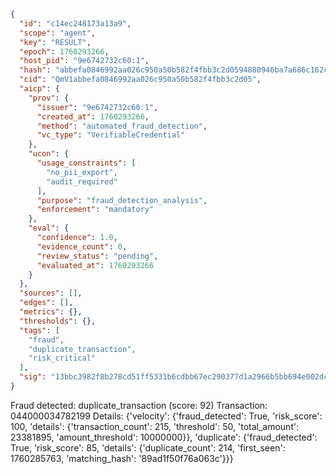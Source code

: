 ```json
{
  "id": "c14ec248173a13a9",
  "scope": "agent",
  "key": "RESULT",
  "epoch": 1760293266,
  "host_pid": "9e6742732c60:1",
  "hash": "abbefa0846992aa026c950a50b582f4fbb3c2d0594880946ba7a686c162cbe33",
  "cid": "QmV1abbefa0846992aa026c950a50b582f4fbb3c2d05",
  "aicp": {
    "prov": {
      "issuer": "9e6742732c60:1",
      "created_at": 1760293266,
      "method": "automated_fraud_detection",
      "vc_type": "VerifiableCredential"
    },
    "ucon": {
      "usage_constraints": [
        "no_pii_export",
        "audit_required"
      ],
      "purpose": "fraud_detection_analysis",
      "enforcement": "mandatory"
    },
    "eval": {
      "confidence": 1.0,
      "evidence_count": 0,
      "review_status": "pending",
      "evaluated_at": 1760293266
    }
  },
  "sources": [],
  "edges": [],
  "metrics": {},
  "thresholds": {},
  "tags": [
    "fraud",
    "duplicate_transaction",
    "risk_critical"
  ],
  "sig": "13bbc3982f8b278cd51ff5331b6cdbb67ec290377d1a2966b5bb694e002dc6c4"
}
```

Fraud detected: duplicate_transaction (score: 92)
Transaction: 044000034782199
Details: {'velocity': {'fraud_detected': True, 'risk_score': 100, 'details': {'transaction_count': 215, 'threshold': 50, 'total_amount': 23381895, 'amount_threshold': 10000000}}, 'duplicate': {'fraud_detected': True, 'risk_score': 85, 'details': {'duplicate_count': 214, 'first_seen': 1760285763, 'matching_hash': '89ad1f50f76a063c'}}}